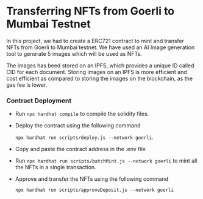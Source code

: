 # Transferring NFTs from Goerli to Mumbai Testnet


In this project, we had to create a ERC721 contract to mint and transfer NFTs from Goerli to Mumbai testnet. We have used an AI Image generation tool to generate 5 images which will be used as NFTs.
&nbsp;

The images has beed stored on an IPFS, which provides a unique ID called CID for each document. Storing images on an IPFS is more efficient and cost efficient as compared to storing the images on the blockchain, as the gas fee is lower.
&nbsp;
&nbsp;

### Contract Deployment

 - Run `npx hardhat compile` to compile the solidity files.
 - Deploy the contract using the following command 
   &nbsp;
   
   `npx hardhat run scripts/deploy.js --network goerli`.
 - Copy and paste the contract address in the .env file
 - Run `npx hardhat run scripts/batchMint.js --network goerli` to mint all the NFTs in a single transaction.
 - Approve and transfer the NFTs using the following command
    &nbsp;

   `npx hardhat run scripts/approveDeposit.js --network goerli`

&nbsp;


